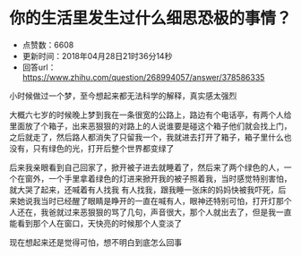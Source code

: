 # 你的生活里发生过什么细思恐极的事情？
- 点赞数：6608
- 更新时间：2018年04月28日21时36分14秒
- 回答url：https://www.zhihu.com/question/268994057/answer/378586335
<body>
 <p data-pid="hATEdabm">小时候做过一个梦，至今想起来都无法科学的解释，真实感太强烈</p>
 <p data-pid="GcjtoB58">大概六七岁的时候晚上梦到我在一条很宽的公路上，路边有个电话亭，有两个人给里面放了个箱子，出来恶狠狠的对路上的人说谁要是碰这个箱子他们就会找上门，之后就走了，然后路人都消失了只留我一个，我就进去打开了箱子，箱子里什么也没有，只有绿色的光，打开后整个世界都变绿了</p>
 <p data-pid="v2pmt6kt">后来我亲眼看到自己回家了，掀开被子进去就睡着了，然后来了两个绿色的人，一个在窗外，一个手里拿着绿色的灯进来掀开我的被子照着我，当时感觉特别害怕，就大哭了起来，还喊着有人找我 有人找我，跟我睡一张床的妈妈快被我吓死，后来她说我当时已经醒了眼睛是睁开的一直在喊有人，眼神还特别可怕，打开灯那个人还在，我爸就过来恶狠狠的骂了几句，声音很大，那个人就出去了，但是我一直能看到那个人在窗口，天快亮的时候那个人变淡了</p>
 <p data-pid="LZU5AoFJ">现在想起来还是觉得可怕，想不明白到底怎么回事</p>
</body>